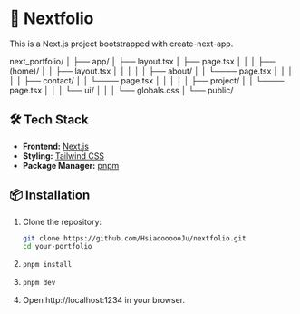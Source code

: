 # 🌟 Nextfolio
This is a Next.js project bootstrapped with create-next-app.

next_portfolio/
│
├── app/
│ ├── layout.tsx
│ ├── page.tsx
│ │ 
│ ├── (home)/
│ │ ├── layout.tsx
│ │ │
│ │ ├── about/
│ │ └──── page.tsx
│ │ │
│ │ ├── contact/
│ │ └──── page.tsx
│ │ │
│ │ ├── project/
│ │ └──── page.tsx
│ │ 
│ └── ui/
│ │ 
│ └── globals.css
│
└── public/

## 🛠️ Tech Stack

- **Frontend:** [Next.js](https://nextjs.org/)
- **Styling:** [Tailwind CSS](https://tailwindcss.com/)
- **Package Manager:** [pnpm](https://pnpm.io/)

## 📦 Installation

1. Clone the repository:
    ```sh
    git clone https://github.com/HsiaooooooJu/nextfolio.git
    cd your-portfolio
    ```
2. ```sh
   pnpm install
   ```
3. ```sh
   pnpm dev
   ```
4. Open http://localhost:1234 in your browser.
